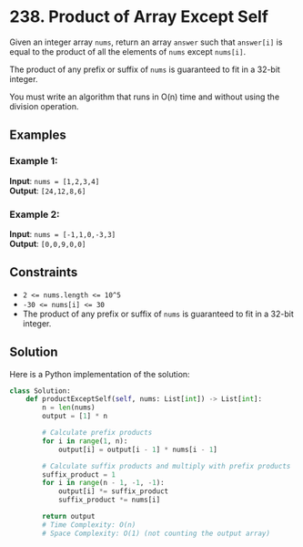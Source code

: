 # 238. Product of Array Except Self

Given an integer array `nums`, return an array `answer` such that `answer[i]` is equal to the product of all the elements of `nums` except `nums[i]`.

The product of any prefix or suffix of `nums` is guaranteed to fit in a 32-bit integer.

You must write an algorithm that runs in O(n) time and without using the division operation.

## Examples

### Example 1:

**Input**: `nums = [1,2,3,4]`  
**Output**: `[24,12,8,6]`

### Example 2:

**Input**: `nums = [-1,1,0,-3,3]`  
**Output**: `[0,0,9,0,0]`

## Constraints

- `2 <= nums.length <= 10^5`
- `-30 <= nums[i] <= 30`
- The product of any prefix or suffix of `nums` is guaranteed to fit in a 32-bit integer.

## Solution

Here is a Python implementation of the solution:

```python
class Solution:
    def productExceptSelf(self, nums: List[int]) -> List[int]:
        n = len(nums)
        output = [1] * n

        # Calculate prefix products
        for i in range(1, n):
            output[i] = output[i - 1] * nums[i - 1]

        # Calculate suffix products and multiply with prefix products
        suffix_product = 1
        for i in range(n - 1, -1, -1):
            output[i] *= suffix_product
            suffix_product *= nums[i]

        return output
        # Time Complexity: O(n)
        # Space Complexity: O(1) (not counting the output array)